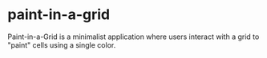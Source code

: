 # paint-in-a-grid
Paint-in-a-Grid is a minimalist application where users interact with a grid to "paint" cells using a single color.
